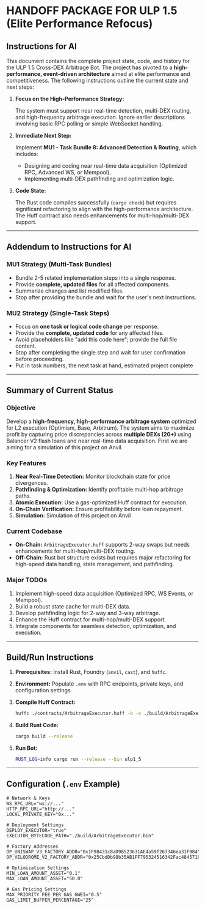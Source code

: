 # HANDOFF PACKAGE FOR ULP 1.5 (Elite Performance Refocus)

## Instructions for AI

This document contains the complete project state, code, and history for the ULP 1.5 Cross-DEX Arbitrage Bot. The project has pivoted to a **high-performance, event-driven architecture** aimed at elite performance and competitiveness. The following instructions outline the current state and next steps:

1. **Focus on the High-Performance Strategy:**  

   The system must support near real-time detection, multi-DEX routing, and high-frequency arbitrage execution. Ignore earlier descriptions involving basic RPC polling or simple WebSocket handling.

2. **Immediate Next Step:**  

   Implement **MU1 - Task Bundle 8: Advanced Detection & Routing**, which includes:

   - Designing and coding near real-time data acquisition (Optimized RPC, Advanced WS, or Mempool).
   - Implementing multi-DEX pathfinding and optimization logic.

3. **Code State:**  

   The Rust code compiles successfully (`cargo check`) but requires significant refactoring to align with the high-performance architecture. The Huff contract also needs enhancements for multi-hop/multi-DEX support.

---

## Addendum to Instructions for AI

### MU1 Strategy (Multi-Task Bundles)

- Bundle 2-5 related implementation steps into a single response.
- Provide **complete, updated files** for all affected components.
- Summarize changes and list modified files.
- Stop after providing the bundle and wait for the user's next instructions.

### MU2 Strategy (Single-Task Steps)

- Focus on **one task or logical code change** per response.
- Provide the **complete, updated code** for any affected files.
- Avoid placeholders like "add this code here"; provide the full file content.
- Stop after completing the single step and wait for user confirmation before proceeding.
- Put in task numbers, the next task at hand, estimated project complete

---

## Summary of Current Status

### Objective

Develop a **high-frequency, high-performance arbitrage system** optimized for L2 execution (Optimism, Base, Arbitrum). The system aims to maximize profit by capturing price discrepancies across **multiple DEXs (20+)** using Balancer V2 flash loans and near real-time data acquisition. First we are aiming for a simulation of this project on Anvil.

### Key Features

1. **Near Real-Time Detection:** Monitor blockchain state for price divergences.
2. **Pathfinding & Optimization:** Identify profitable multi-hop arbitrage paths.
3. **Atomic Execution:** Use a gas-optimized Huff contract for execution.
4. **On-Chain Verification:** Ensure profitability before loan repayment.
5. **Simulation:** Simulation of this project on Anvil

### Current Codebase

- **On-Chain:** `ArbitrageExecutor.huff` supports 2-way swaps but needs enhancements for multi-hop/multi-DEX routing.
- **Off-Chain:** Rust bot structure exists but requires major refactoring for high-speed data handling, state management, and pathfinding.

### Major TODOs

1. Implement high-speed data acquisition (Optimized RPC, WS Events, or Mempool).
2. Build a robust state cache for multi-DEX data.
3. Develop pathfinding logic for 2-way and 3-way arbitrage.
4. Enhance the Huff contract for multi-hop/multi-DEX support.
5. Integrate components for seamless detection, optimization, and execution.

---

## Build/Run Instructions

1. **Prerequisites:** Install Rust, Foundry (`anvil`, `cast`), and `huffc`.

2. **Environment:** Populate `.env` with RPC endpoints, private keys, and configuration settings.

3. **Compile Huff Contract:**  

   ```bash
   huffc ./contracts/ArbitrageExecutor.huff -b -o ./build/ArbitrageExecutor.bin
   ```

4. **Build Rust Code:**  

   ```bash
   cargo build --release
   ```

5. **Run Bot:**  

   ```bash
   RUST_LOG=info cargo run --release --bin ulp1_5
   ```

---

## Configuration (`.env` Example)

```dotenv
# Network & Keys
WS_RPC_URL="ws://..."
HTTP_RPC_URL="http://..."
LOCAL_PRIVATE_KEY="0x..."

# Deployment Settings
DEPLOY_EXECUTOR="true"
EXECUTOR_BYTECODE_PATH="./build/ArbitrageExecutor.bin"

# Factory Addresses
OP_UNISWAP_V3_FACTORY_ADDR="0x1F98431c8aD98523631AE4a59f267346ea31F984"
OP_VELODROME_V2_FACTORY_ADDR="0x25CbdDb98b35AB1FF795324516342Fac4845718f"

# Optimization Settings
MIN_LOAN_AMOUNT_ASSET="0.1"
MAX_LOAN_AMOUNT_ASSET="50.0"

# Gas Pricing Settings
MAX_PRIORITY_FEE_PER_GAS_GWEI="0.5"
GAS_LIMIT_BUFFER_PERCENTAGE="25"
```
